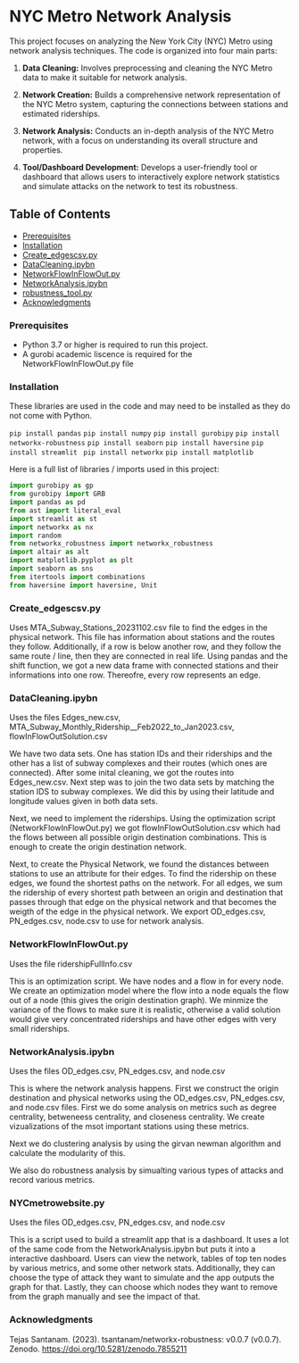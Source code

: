# NYC Metro Network Analysis

This project focuses on analyzing the New York City (NYC) Metro using network analysis techniques. The code is organized into four main parts:

1. **Data Cleaning:** Involves preprocessing and cleaning the NYC Metro data to make it suitable for network analysis.

2. **Network Creation:** Builds a comprehensive network representation of the NYC Metro system, capturing the connections between stations and estimated riderships.

3. **Network Analysis:** Conducts an in-depth analysis of the NYC Metro network, with a focus on understanding its overall structure and properties.

4. **Tool/Dashboard Development:** Develops a user-friendly tool or dashboard that allows users to interactively explore network statistics and simulate attacks on the network to test its robustness.

## Table of Contents

- [Prerequisites](#prerequisites)
- [Installation](#installation)
- [Create_edgescsv.py](#Create_edgescsv.py)
- [DataCleaning.ipybn](#DataCleaning.ipybn)
- [NetworkFlowInFlowOut.py](#NetworkFlowInFlowOut.py)
- [NetworkAnalysis.ipybn](#NetworkAnalysis.ipybn)
- [robustness_tool.py](#NYCmetrowebsite.py)
- [Acknowledgments](#acknowledgments)

### Prerequisites

- Python 3.7 or higher is required to run this project. 
- A gurobi academic liscence is required for the NetworkFlowInFlowOut.py file 

### Installation 

These libraries are used in the code and may need to be installed as they do not come with Python. 

`pip install pandas`
`pip install numpy`
`pip install gurobipy`
`pip install networkx-robustness`
`pip install seaborn`
`pip install haversine`
`pip install streamlit `
`pip install networkx`
`pip install matplotlib` 

Here is a full list of libraries / imports used in this project: 
```python
import gurobipy as gp
from gurobipy import GRB
import pandas as pd
from ast import literal_eval
import streamlit as st
import networkx as nx
import random
from networkx_robustness import networkx_robustness
import altair as alt
import matplotlib.pyplot as plt
import seaborn as sns
from itertools import combinations
from haversine import haversine, Unit
```

### Create_edgescsv.py

Uses MTA_Subway_Stations_20231102.csv file to find the edges in the physical network. This file has information about stations and the routes they follow. Additionally, if a row is below another row, and they follow the same route / line, then they are connected in real life. Using pandas and the shift function, we got a new data frame with connected stations and their informations into one row. Thereofre, every row represents an edge. 

### DataCleaning.ipybn

Uses the files Edges_new.csv, MTA_Subway_Monthly_Ridership__Feb2022_to_Jan2023.csv, flowInFlowOutSolution.csv

We have two data sets. One has station IDs and their riderships and the other has a list of subway complexes and their routes (which ones are connected). After some inital cleaning, we got the routes into Edges_new.csv.
Next step was to join the two data sets by matching the station IDS to subway complexes. We did this by using their latitude and longitude values given in both data sets. 

Next, we need to implement the riderships. Using the optimization script (NetworkFlowInFlowOut.py) we got flowInFlowOutSolution.csv which had the flows between all possible origin destination combinations. This is enough to create the origin destination network.

 Next, to create the Physical Network, we found the distances between stations to use an attribute for their edges. To find the ridership on these edges, we found the shortest paths on the network. For all edges, we sum the ridership of every shortest path between an origin and destination that passes through that edge on the physical network and that becomes the weigth of the edge in the physical network. We export OD_edges.csv, PN_edges.csv, node.csv to use for network analysis. 


### NetworkFlowInFlowOut.py

Uses the file ridershipFullInfo.csv

This is an optimization script. We have nodes and a flow in for every node. We create an optimization model where the flow into a node equals the flow out of a node (this gives the origin destination graph). We minmize the variance of the flows to make sure it is realistic, otherwise a valid solution would give very concentrated riderships and have other edges with very small riderships. 

### NetworkAnalysis.ipybn

Uses the files OD_edges.csv, PN_edges.csv, and node.csv

This is where the network analysis happens. First we construct the origin destination and physical networks using the OD_edges.csv, PN_edges.csv, and node.csv files. First we do some analysis on metrics such as degree centrality, betweneess centrality, and closeness centrality. We create vizualizations of the msot important stations using these metrics. 

Next we do clustering analysis by using the girvan newman algorithm and calculate the modularity of this. 

We also do robustness analysis by simualting various types of attacks and record various metrics. 

### NYCmetrowebsite.py

Uses the files OD_edges.csv, PN_edges.csv, and node.csv

This is a script used to build a streamlit app that is a dashboard. It uses a lot of the same code from the NetworkAnalysis.ipybn but puts it into a interactive dashboard. Users can view the network, tables of top ten nodes by various metrics, and some other network stats. Additionally, they can choose the type of attack they want to simulate and the app outputs the graph for that. Lastly, they can choose which nodes they want to remove from the graph manually and see the impact of that. 

### Acknowledgments
Tejas Santanam. (2023). tsantanam/networkx-robustness: v0.0.7 (v0.0.7). Zenodo. https://doi.org/10.5281/zenodo.7855211